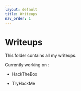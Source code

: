 ```yaml
---
layout: default
title: Writeups
nav_order: 1
---
```


# Writeups

This folder contains all my writeups.

Currently working on :

* HackTheBox

* TryHackMe
